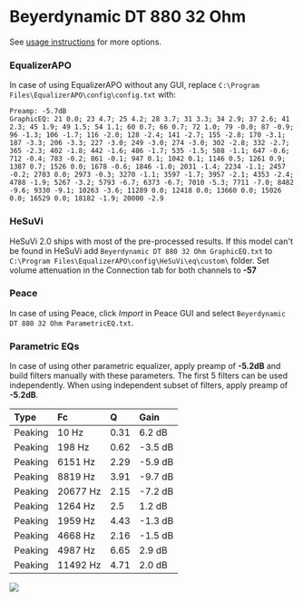 # Beyerdynamic DT 880 32 Ohm
See [usage instructions](https://github.com/jaakkopasanen/AutoEq#usage) for more options.

### EqualizerAPO
In case of using EqualizerAPO without any GUI, replace `C:\Program Files\EqualizerAPO\config\config.txt`
with:
```
Preamp: -5.7dB
GraphicEQ: 21 0.0; 23 4.7; 25 4.2; 28 3.7; 31 3.3; 34 2.9; 37 2.6; 41 2.3; 45 1.9; 49 1.5; 54 1.1; 60 0.7; 66 0.7; 72 1.0; 79 -0.0; 87 -0.9; 96 -1.3; 106 -1.7; 116 -2.0; 128 -2.4; 141 -2.7; 155 -2.8; 170 -3.1; 187 -3.3; 206 -3.3; 227 -3.0; 249 -3.0; 274 -3.0; 302 -2.8; 332 -2.7; 365 -2.3; 402 -1.8; 442 -1.6; 486 -1.7; 535 -1.5; 588 -1.1; 647 -0.6; 712 -0.4; 783 -0.2; 861 -0.1; 947 0.1; 1042 0.1; 1146 0.5; 1261 0.9; 1387 0.7; 1526 0.0; 1678 -0.6; 1846 -1.0; 2031 -1.4; 2234 -1.1; 2457 -0.2; 2703 0.0; 2973 -0.3; 3270 -1.1; 3597 -1.7; 3957 -2.1; 4353 -2.4; 4788 -1.9; 5267 -3.2; 5793 -6.7; 6373 -6.7; 7010 -5.3; 7711 -7.0; 8482 -9.6; 9330 -9.1; 10263 -3.6; 11289 0.0; 12418 0.0; 13660 0.0; 15026 0.0; 16529 0.0; 18182 -1.9; 20000 -2.9
```

### HeSuVi
HeSuVi 2.0 ships with most of the pre-processed results. If this model can't be found in HeSuVi add
`Beyerdynamic DT 880 32 Ohm GraphicEQ.txt` to `C:\Program Files\EqualizerAPO\config\HeSuVi\eq\custom\` folder.
Set volume attenuation in the Connection tab for both channels to **-57**

### Peace
In case of using Peace, click *Import* in Peace GUI and select `Beyerdynamic DT 880 32 Ohm ParametricEQ.txt`.

### Parametric EQs
In case of using other parametric equalizer, apply preamp of **-5.2dB** and build filters manually
with these parameters. The first 5 filters can be used independently.
When using independent subset of filters, apply preamp of **-5.2dB**.

| Type    | Fc       |    Q | Gain    |
|:--------|:---------|:-----|:--------|
| Peaking | 10 Hz    | 0.31 | 6.2 dB  |
| Peaking | 198 Hz   | 0.62 | -3.5 dB |
| Peaking | 6151 Hz  | 2.29 | -5.9 dB |
| Peaking | 8819 Hz  | 3.91 | -9.7 dB |
| Peaking | 20677 Hz | 2.15 | -7.2 dB |
| Peaking | 1264 Hz  | 2.5  | 1.2 dB  |
| Peaking | 1959 Hz  | 4.43 | -1.3 dB |
| Peaking | 4668 Hz  | 2.16 | -1.5 dB |
| Peaking | 4987 Hz  | 6.65 | 2.9 dB  |
| Peaking | 11492 Hz | 4.71 | 2.0 dB  |

![](https://raw.githubusercontent.com/jaakkopasanen/AutoEq/master/results/headphonecom/sbaf-serious/Beyerdynamic%20DT%20880%2032%20Ohm/Beyerdynamic%20DT%20880%2032%20Ohm.png)